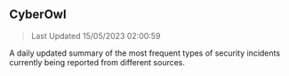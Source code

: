 ## CyberOwl 
> Last Updated 15/05/2023 02:00:59 


A daily updated summary of the most frequent types of security incidents currently being reported from different sources.

